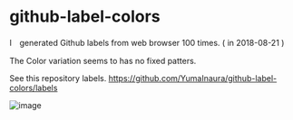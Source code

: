 # github-label-colors

I　generated Github labels from web browser 100 times. ( in 2018-08-21 )

The Color variation seems to has no fixed patters.

See this repository labels.
https://github.com/YumaInaura/github-label-colors/labels

![image](https://user-images.githubusercontent.com/13635059/44372118-5bf1ad80-a51d-11e8-8d67-2f87287daca7.png)
